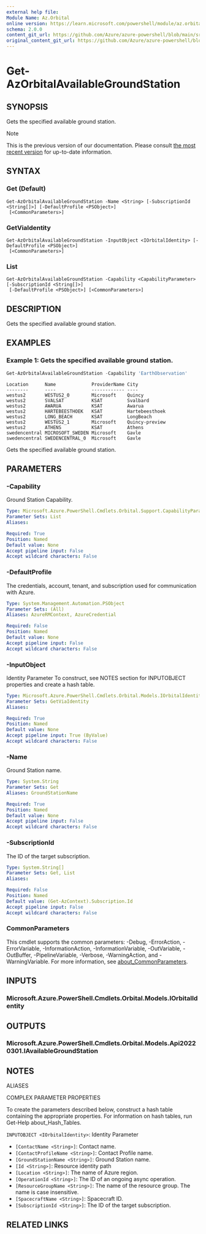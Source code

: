```yaml
---
external help file: 
Module Name: Az.Orbital
online version: https://learn.microsoft.com/powershell/module/az.orbital/get-azorbitalavailablegroundstation
schema: 2.0.0
content_git_url: https://github.com/Azure/azure-powershell/blob/main/src/Orbital/help/Get-AzOrbitalAvailableGroundStation.md
original_content_git_url: https://github.com/Azure/azure-powershell/blob/main/src/Orbital/help/Get-AzOrbitalAvailableGroundStation.md
---
```


# Get-AzOrbitalAvailableGroundStation

## SYNOPSIS
Gets the specified available ground station.

> [!NOTE]
>This is the previous version of our documentation. Please consult [the most recent version](/powershell/module/az.orbital/get-azorbitalavailablegroundstation) for up-to-date information.

## SYNTAX

### Get (Default)
```
Get-AzOrbitalAvailableGroundStation -Name <String> [-SubscriptionId <String[]>] [-DefaultProfile <PSObject>]
 [<CommonParameters>]
```

### GetViaIdentity
```
Get-AzOrbitalAvailableGroundStation -InputObject <IOrbitalIdentity> [-DefaultProfile <PSObject>]
 [<CommonParameters>]
```

### List
```
Get-AzOrbitalAvailableGroundStation -Capability <CapabilityParameter> [-SubscriptionId <String[]>]
 [-DefaultProfile <PSObject>] [<CommonParameters>]
```

## DESCRIPTION
Gets the specified available ground station.

## EXAMPLES

### Example 1: Gets the specified  available ground station.
```powershell
Get-AzOrbitalAvailableGroundStation -Capability 'EarthObservation'
```

```output
Location      Name             ProviderName City
--------      ----             ------------ ----
westus2       WESTUS2_0        Microsoft    Quincy
westus2       SVALSAT          KSAT         Svalbard
westus2       AWARUA           KSAT         Awarua
westus2       HARTEBEESTHOEK   KSAT         Hartebeesthoek
westus2       LONG_BEACH       KSAT         LongBeach
westus2       WESTUS2_1        Microsoft    Quincy-preview
westus2       ATHENS           KSAT         Athens
swedencentral MICROSOFT_SWEDEN Microsoft    Gavle
swedencentral SWEDENCENTRAL_0  Microsoft    Gavle
```

Gets the specified  available ground station.

## PARAMETERS

### -Capability
Ground Station Capability.

```yaml
Type: Microsoft.Azure.PowerShell.Cmdlets.Orbital.Support.CapabilityParameter
Parameter Sets: List
Aliases:

Required: True
Position: Named
Default value: None
Accept pipeline input: False
Accept wildcard characters: False
```

### -DefaultProfile
The credentials, account, tenant, and subscription used for communication with Azure.

```yaml
Type: System.Management.Automation.PSObject
Parameter Sets: (All)
Aliases: AzureRMContext, AzureCredential

Required: False
Position: Named
Default value: None
Accept pipeline input: False
Accept wildcard characters: False
```

### -InputObject
Identity Parameter
To construct, see NOTES section for INPUTOBJECT properties and create a hash table.

```yaml
Type: Microsoft.Azure.PowerShell.Cmdlets.Orbital.Models.IOrbitalIdentity
Parameter Sets: GetViaIdentity
Aliases:

Required: True
Position: Named
Default value: None
Accept pipeline input: True (ByValue)
Accept wildcard characters: False
```

### -Name
Ground Station name.

```yaml
Type: System.String
Parameter Sets: Get
Aliases: GroundStationName

Required: True
Position: Named
Default value: None
Accept pipeline input: False
Accept wildcard characters: False
```

### -SubscriptionId
The ID of the target subscription.

```yaml
Type: System.String[]
Parameter Sets: Get, List
Aliases:

Required: False
Position: Named
Default value: (Get-AzContext).Subscription.Id
Accept pipeline input: False
Accept wildcard characters: False
```

### CommonParameters
This cmdlet supports the common parameters: -Debug, -ErrorAction, -ErrorVariable, -InformationAction, -InformationVariable, -OutVariable, -OutBuffer, -PipelineVariable, -Verbose, -WarningAction, and -WarningVariable. For more information, see [about_CommonParameters](http://go.microsoft.com/fwlink/?LinkID=113216).

## INPUTS

### Microsoft.Azure.PowerShell.Cmdlets.Orbital.Models.IOrbitalIdentity

## OUTPUTS

### Microsoft.Azure.PowerShell.Cmdlets.Orbital.Models.Api20220301.IAvailableGroundStation

## NOTES

ALIASES

COMPLEX PARAMETER PROPERTIES

To create the parameters described below, construct a hash table containing the appropriate properties. For information on hash tables, run Get-Help about_Hash_Tables.


`INPUTOBJECT <IOrbitalIdentity>`: Identity Parameter
  - `[ContactName <String>]`: Contact name.
  - `[ContactProfileName <String>]`: Contact Profile name.
  - `[GroundStationName <String>]`: Ground Station name.
  - `[Id <String>]`: Resource identity path
  - `[Location <String>]`: The name of Azure region.
  - `[OperationId <String>]`: The ID of an ongoing async operation.
  - `[ResourceGroupName <String>]`: The name of the resource group. The name is case insensitive.
  - `[SpacecraftName <String>]`: Spacecraft ID.
  - `[SubscriptionId <String>]`: The ID of the target subscription.

## RELATED LINKS


